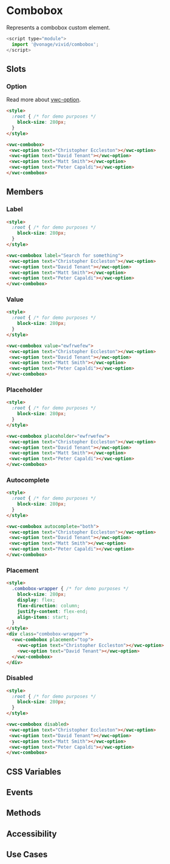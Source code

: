 # Combobox

Represents a combobox custom element.

```js
<script type="module">
  import '@vonage/vivid/combobox';
</script>
```

## Slots

### Option

Read more about [vwc-option](../../components/option).

```html preview
<style>
  :root { /* for demo purposes */
    block-size: 280px;
  }
</style>

<vwc-combobox>
 <vwc-option text="Christopher Eccleston"></vwc-option>
 <vwc-option text="David Tenant"></vwc-option>
 <vwc-option text="Matt Smith"></vwc-option>
 <vwc-option text="Peter Capaldi"></vwc-option>
</vwc-combobox>
```

## Members

### Label

```html preview
<style>
  :root { /* for demo purposes */
    block-size: 280px;
  }
</style>

<vwc-combobox label="Search for something">
 <vwc-option text="Christopher Eccleston"></vwc-option>
 <vwc-option text="David Tenant"></vwc-option>
 <vwc-option text="Matt Smith"></vwc-option>
 <vwc-option text="Peter Capaldi"></vwc-option>
</vwc-combobox>
```

### Value

```html preview
<style>
  :root { /* for demo purposes */
    block-size: 280px;
  }
</style>

<vwc-combobox value="ewfrwefew">
 <vwc-option text="Christopher Eccleston"></vwc-option>
 <vwc-option text="David Tenant"></vwc-option>
 <vwc-option text="Matt Smith"></vwc-option>
 <vwc-option text="Peter Capaldi"></vwc-option>
</vwc-combobox>
```

### Placeholder

```html preview
<style>
  :root { /* for demo purposes */
    block-size: 280px;
  }
</style>

<vwc-combobox placeholder="ewfrwefew">
 <vwc-option text="Christopher Eccleston"></vwc-option>
 <vwc-option text="David Tenant"></vwc-option>
 <vwc-option text="Matt Smith"></vwc-option>
 <vwc-option text="Peter Capaldi"></vwc-option>
</vwc-combobox>
```
### Autocomplete

```html preview
<style>
  :root { /* for demo purposes */
    block-size: 280px;
  }
</style>

<vwc-combobox autocomplete="both">
 <vwc-option text="Christopher Eccleston"></vwc-option>
 <vwc-option text="David Tenant"></vwc-option>
 <vwc-option text="Matt Smith"></vwc-option>
 <vwc-option text="Peter Capaldi"></vwc-option>
</vwc-combobox>
```

### Placement

```html preview
<style>
  .combobox-wrapper { /* for demo purposes */
    block-size: 280px;
    display: flex;
    flex-direction: column;
    justify-content: flex-end;
    align-items: start;
  }
</style>
<div class="combobox-wrapper">
  <vwc-combobox placement="top">
    <vwc-option text="Christopher Eccleston"></vwc-option>
    <vwc-option text="David Tenant"></vwc-option>
  </vwc-combobox>
</div>
```

### Disabled

```html preview
<style>
  :root { /* for demo purposes */
    block-size: 280px;
  }
</style>

<vwc-combobox disabled>
 <vwc-option text="Christopher Eccleston"></vwc-option>
 <vwc-option text="David Tenant"></vwc-option>
 <vwc-option text="Matt Smith"></vwc-option>
 <vwc-option text="Peter Capaldi"></vwc-option>
</vwc-combobox>
```

## CSS Variables

## Events

## Methods

## Accessibility

## Use Cases
